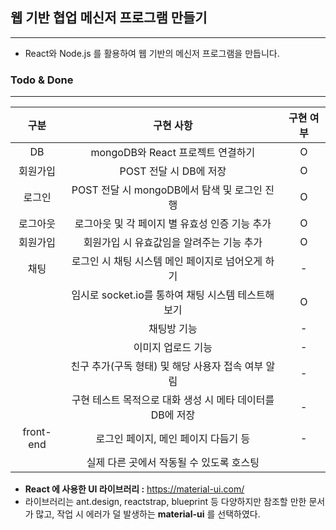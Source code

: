 ## **웹 기반 협업 메신저 프로그램 만들기**

------

* React와 Node.js 를 활용하여 웹 기반의 메신저 프로그램을 만듭니다.



### **Todo & Done**

------

|   구분    |                         구현 사항                         | 구현 여부 |
| :-------: | :-------------------------------------------------------: | :-------: |
|    DB     |             mongoDB와 React 프로젝트 연결하기             |     O     |
| 회원가입  |                  POST 전달 시 DB에 저장                   |     O     |
|  로그인   |       POST 전달 시 mongoDB에서 탐색 및 로그인 진행        |     O     |
| 로그아웃  |      로그아웃 및 각 페이지 별 유효성 인증 기능 추가       |     O     |
| 회원가입  |         회원가입 시 유효값임을 알려주는 기능 추가         |     O     |
|   채팅    |     로그인 시 채팅 시스템 메인 페이지로 넘어오게 하기     |     -     |
|           |    임시로 socket.io를 통하여 채팅 시스템 테스트해 보기    |     O     |
|           |                        채팅방 기능                        |     -     |
|           |                    이미지 업로드 기능                     |     -     |
|           |    친구 추가(구독 형태) 및 해당 사용자 접속 여부 알림     |     -     |
|           | 구현 테스트 목적으로 대화 생성 시 메타 데이터를 DB에 저장 |     -     |
| front-end |           로그인 페이지, 메인 페이지 다듬기 등            |     -     |
|           |         실제 다른 곳에서 작동될 수 있도록 호스팅          |           |



* **React 에 사용한 UI 라이브러리 :** https://material-ui.com/
* 라이브러리는 ant.design, reactstrap, blueprint 등 다양하지만 참조할 만한 문서가 많고, 작업 시 에러가 덜 발생하는 **material-ui** 를 선택하였다.